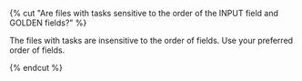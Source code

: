 {% cut "Are files with tasks sensitive to the order of the INPUT field and GOLDEN fields?" %}

The files with tasks are insensitive to the order of fields. Use your preferred order of fields.

{% endcut %}